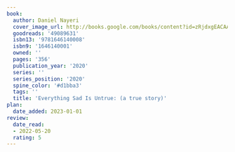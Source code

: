 ```yaml
---
book:
  author: Daniel Nayeri
  cover_image_url: http://books.google.com/books/content?id=zRjdxgEACAAJ&printsec=frontcover&img=1&zoom=1&source=gbs_api
  goodreads: '49089631'
  isbn13: '9781646140008'
  isbn9: '1646140001'
  owned: ''
  pages: '356'
  publication_year: '2020'
  series: ''
  series_position: '2020'
  spine_color: '#d1bba3'
  tags: ''
  title: 'Everything Sad Is Untrue: (a true story)'
plan:
  date_added: 2023-01-01
review:
  date_read:
  - 2022-05-20
  rating: 5
---
```

